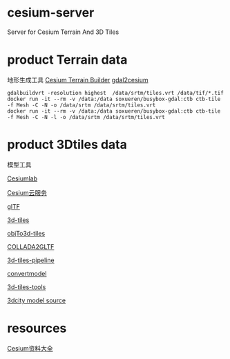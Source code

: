 # cesium-server
Server for Cesium Terrain And  3D Tiles

# product Terrain data

地形生成工具
[Cesium Terrain Builder](https://github.com/soxueren/docker-busybox-gdal/tree/ctb)
[gdal2cesium](https://github.com/soxueren/docker-busybox-gdal/tree/gdal2cesium)
```
gdalbuildvrt -resolution highest  /data/srtm/tiles.vrt /data/tif/*.tif
docker run -it --rm -v /data:/data soxueren/busybox-gdal:ctb ctb-tile -f Mesh -C -N -o /data/srtm /data/srtm/tiles.vrt 
docker run -it --rm -v /data:/data soxueren/busybox-gdal:ctb ctb-tile -f Mesh -C -N -l -o /data/srtm /data/srtm/tiles.vrt
```
# product 3Dtiles data

模型工具

[Cesiumlab](https://www.cesiumlab.com/)

[Cesium云服务](https://cesium.com/ion/)

[glTF](https://github.com/KhronosGroup/glTF)

[3d-tiles](https://github.com/AnalyticalGraphicsInc/3d-tiles)

[objTo3d-tiles](https://github.com/PrincessGod/objTo3d-tiles)

[COLLADA2GLTF](https://github.com/KhronosGroup/COLLADA2GLTF)

[3d-tiles-pipeline](https://cesium.com/blog/2018/10/09/ion-3d-tiles-pipeline/)

[convertmodel](http://52.4.31.236/convertmodel.html)

[3d-tiles-tools](https://github.com/AnalyticalGraphicsInc/3d-tiles-tools)

[3dcity model source](https://www.citygml.org/3dcities/)

#  resources

[Cesium资料大全](https://www.jianshu.com/p/dd364b59b774)

